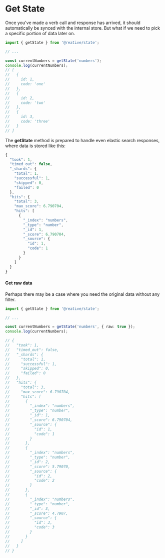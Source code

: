 # Get State

Once you've made a verb call and response has arrived, it should automatically be synced with the internal store. But what if we need to pick a specific portion of data later on.

```typescript
import { getState } from '@reative/state';

// ...

const currentNumbers = getState('numbers');
console.log(currentNumbers);
// [
//   {
//     id: 1,
//     code: 'one'
//   },
//   {
//     id: 2,
//     code: 'two'
//   },
//   {
//     id: 3,
//     code: 'three'
//   }
// ]
```

The **getState** method is prepared to handle even elastic search responses, where data is stored like this:

```javascript
{
  "took": 1,
  "timed_out": false,
  "_shards": {
    "total": 1,
    "successful": 1,
    "skipped": 0,
    "failed": 0
  },
  "hits": {
    "total": 3,
    "max_score": 6.790704,
    "hits": [
      {
        "_index": "numbers",
        "_type": "number",
        "_id": 1,
        "_score": 6.790704,
        "_source": {
          "id": 1,
          "code": 1
        }
      }
    ]
  }
}
```

#### 

#### Get raw data

Perhaps there may be a case where you need the original data without any filter.

```typescript
import { getState } from '@reative/state';

// ...

const currentNumbers = getState('numbers', { raw: true });
console.log(currentNumbers);

// {
//   "took": 1,
//   "timed_out": false,
//   "_shards": {
//     "total": 1,
//     "successful": 1,
//     "skipped": 0,
//     "failed": 0
//   },
//   "hits": {
//     "total": 3,
//     "max_score": 6.790704,
//     "hits": [
//       {
//         "_index": "numbers",
//         "_type": "number",
//         "_id": 1,
//         "_score": 6.790704,
//         "_source": {
//           "id": 1,
//           "code": 1
//         }
//       },
//       {
//         "_index": "numbers",
//         "_type": "number",
//         "_id": 2,
//         "_score": 5.79070,
//         "_source": {
//           "id": 2,
//           "code": 2
//         }
//       },
//       {
//         "_index": "numbers",
//         "_type": "number",
//         "_id": 3,
//         "_score": 4.7907,
//         "_source": {
//           "id": 3,
//           "code": 3
//         }
//       }
//     ]
//   }
// }
```

